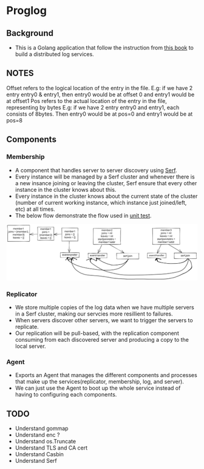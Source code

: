 # Proglog

## Background

- This is a Golang application that follow the instruction from [this book](https://pragprog.com/titles/tjgo/distributed-services-with-go/) to build a distributed log services.

## NOTES
Offset refers to the logical location of the entry in the file. E.g: if we have 2 entry entry0 & entry1, then entry0 would be at offset 0 and entry1 would be at offset1
Pos refers to the actual location of the entry in the file, representing by bytes
E.g: if we have 2 entry entry0 and entry1, each consists of 8bytes. Then entry0 would be at pos=0 and entry1 would be at pos=8

## Components
### Membership
- A component that handles server to server discovery using [Serf](https://www.serf.io/).
- Every instance will be managed by a Serf cluster and whenever there is a new insance joining or leaving the cluster, Serf ensure that every other instance in the cluster knows about this.
- Every instance in the cluster knows about the current state of the cluster (number of current working instance, which instance just joined/left, etc) at all times.
- The below flow demonstrate the flow used in [unit test](./internal//discovery//membership_test.go).
<img src="./asset/membership.svg">

### Replicator
- We store multiple copies of the log data when we have multiple servers in a Serf cluster, making our servcies more resillient to failures.
- When servers discover other servers, we want to trigger the servers to replicate.
- Our replication will be pull-based, with the replication component consuming from each discovered server and producing a copy to the local server.

### Agent
- Exports an Agent that manages the different components and processes that make up the services(replicator, membership, log, and server).
- We can just use the Agent to boot up the whole service instead of having to configuring each components.

## TODO
+ Understand gommap
+ Understand enc ?
+ Understand os.Truncate
+ Understand TLS and CA cert
+ Understand Casbin
+ Understand Serf